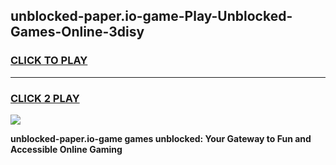 
## unblocked-paper.io-game-Play-Unblocked-Games-Online-3disy
<h3>
<a href="https://premium76.site?title=unblocked-paper.io-game&ref=24A">CLICK TO PLAY</a></h3>
<hr>

<h3>
<a href="https://premium76.site?title=unblocked-paper.io-game&ref=24A">CLICK 2 PLAY</a>
  
</h3>

<a href="https://premium76.site?title=unblocked-paper.io-game&ref=24A"><img src="https://clearcache.store/games.png"></a>


**unblocked-paper.io-game games unblocked: Your Gateway to Fun and Accessible Online Gaming**

